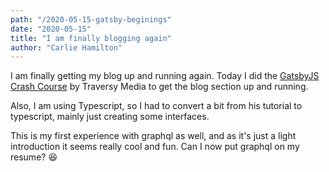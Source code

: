 ```yaml
---
path: "/2020-05-15-gatsby-beginings"
date: "2020-05-15"
title: "I am finally blogging again"
author: "Carlie Hamilton"
---
```


I am finally getting my blog up and running again. Today I did the [GatsbyJS Crash Course](https://www.youtube.com/watch?v=6YhqQ2ZW1sc) by Traversy Media to get the blog section up and running.

Also, I am using Typescript, so I had to convert a bit from his tutorial to typescript, mainly just creating some interfaces.

This is my first experience with graphql as well, and as it's just a light introduction it seems really cool and fun. Can I now put graphql on my resume? 😆
